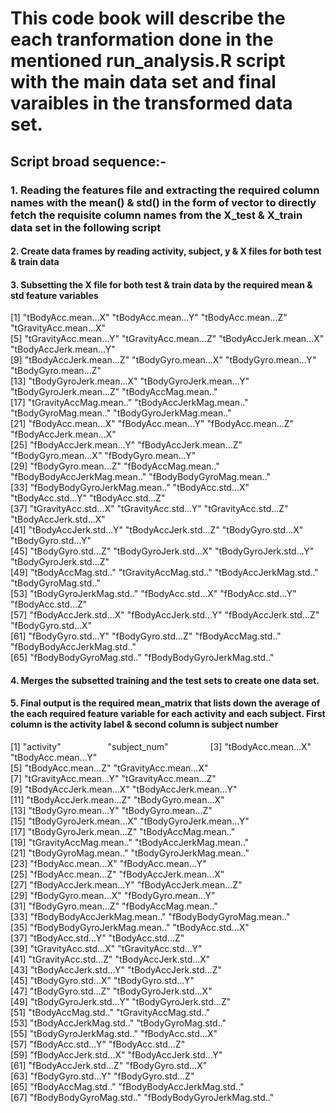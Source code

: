 # This code book will describe the each tranformation done in the mentioned run_analysis.R script with the main data set and final varaibles in the transformed data set.

## Script broad sequence:-

### 1. Reading the features file and extracting the required column names with the mean() & std() in the form of vector to directly fetch the requisite column names from the X_test & X_train data set in the following script

#### 2. Create data frames by reading activity, subject, y & X files for both test & train data 

#### 3. Subsetting the X file for both test & train data by the required mean & std feature variables

 [1] "tBodyAcc.mean...X"           "tBodyAcc.mean...Y"           "tBodyAcc.mean...Z"           "tGravityAcc.mean...X"       
 [5] "tGravityAcc.mean...Y"        "tGravityAcc.mean...Z"        "tBodyAccJerk.mean...X"       "tBodyAccJerk.mean...Y"      
 [9] "tBodyAccJerk.mean...Z"       "tBodyGyro.mean...X"          "tBodyGyro.mean...Y"          "tBodyGyro.mean...Z"         
[13] "tBodyGyroJerk.mean...X"      "tBodyGyroJerk.mean...Y"      "tBodyGyroJerk.mean...Z"      "tBodyAccMag.mean.."         
[17] "tGravityAccMag.mean.."       "tBodyAccJerkMag.mean.."      "tBodyGyroMag.mean.."         "tBodyGyroJerkMag.mean.."    
[21] "fBodyAcc.mean...X"           "fBodyAcc.mean...Y"           "fBodyAcc.mean...Z"           "fBodyAccJerk.mean...X"      
[25] "fBodyAccJerk.mean...Y"       "fBodyAccJerk.mean...Z"       "fBodyGyro.mean...X"          "fBodyGyro.mean...Y"         
[29] "fBodyGyro.mean...Z"          "fBodyAccMag.mean.."          "fBodyBodyAccJerkMag.mean.."  "fBodyBodyGyroMag.mean.."    
[33] "fBodyBodyGyroJerkMag.mean.." "tBodyAcc.std...X"            "tBodyAcc.std...Y"            "tBodyAcc.std...Z"           
[37] "tGravityAcc.std...X"         "tGravityAcc.std...Y"         "tGravityAcc.std...Z"         "tBodyAccJerk.std...X"       
[41] "tBodyAccJerk.std...Y"        "tBodyAccJerk.std...Z"        "tBodyGyro.std...X"           "tBodyGyro.std...Y"          
[45] "tBodyGyro.std...Z"           "tBodyGyroJerk.std...X"       "tBodyGyroJerk.std...Y"       "tBodyGyroJerk.std...Z"      
[49] "tBodyAccMag.std.."           "tGravityAccMag.std.."        "tBodyAccJerkMag.std.."       "tBodyGyroMag.std.."         
[53] "tBodyGyroJerkMag.std.."      "fBodyAcc.std...X"            "fBodyAcc.std...Y"            "fBodyAcc.std...Z"           
[57] "fBodyAccJerk.std...X"        "fBodyAccJerk.std...Y"        "fBodyAccJerk.std...Z"        "fBodyGyro.std...X"          
[61] "fBodyGyro.std...Y"           "fBodyGyro.std...Z"           "fBodyAccMag.std.."           "fBodyBodyAccJerkMag.std.."  
[65] "fBodyBodyGyroMag.std.."      "fBodyBodyGyroJerkMag.std.." 

#### 4. Merges the subsetted training and the test sets to create one data set.

#### 5. Final output is the required mean_matrix that lists down the average of the each required feature variable for each activity and each subject. First column is the activity label & second column is subject number

[1] "activity"                    "subject_num"                
 [3] "tBodyAcc.mean...X"           "tBodyAcc.mean...Y"          
 [5] "tBodyAcc.mean...Z"           "tGravityAcc.mean...X"       
 [7] "tGravityAcc.mean...Y"        "tGravityAcc.mean...Z"       
 [9] "tBodyAccJerk.mean...X"       "tBodyAccJerk.mean...Y"      
[11] "tBodyAccJerk.mean...Z"       "tBodyGyro.mean...X"         
[13] "tBodyGyro.mean...Y"          "tBodyGyro.mean...Z"         
[15] "tBodyGyroJerk.mean...X"      "tBodyGyroJerk.mean...Y"     
[17] "tBodyGyroJerk.mean...Z"      "tBodyAccMag.mean.."         
[19] "tGravityAccMag.mean.."       "tBodyAccJerkMag.mean.."     
[21] "tBodyGyroMag.mean.."         "tBodyGyroJerkMag.mean.."    
[23] "fBodyAcc.mean...X"           "fBodyAcc.mean...Y"          
[25] "fBodyAcc.mean...Z"           "fBodyAccJerk.mean...X"      
[27] "fBodyAccJerk.mean...Y"       "fBodyAccJerk.mean...Z"      
[29] "fBodyGyro.mean...X"          "fBodyGyro.mean...Y"         
[31] "fBodyGyro.mean...Z"          "fBodyAccMag.mean.."         
[33] "fBodyBodyAccJerkMag.mean.."  "fBodyBodyGyroMag.mean.."    
[35] "fBodyBodyGyroJerkMag.mean.." "tBodyAcc.std...X"           
[37] "tBodyAcc.std...Y"            "tBodyAcc.std...Z"           
[39] "tGravityAcc.std...X"         "tGravityAcc.std...Y"        
[41] "tGravityAcc.std...Z"         "tBodyAccJerk.std...X"       
[43] "tBodyAccJerk.std...Y"        "tBodyAccJerk.std...Z"       
[45] "tBodyGyro.std...X"           "tBodyGyro.std...Y"          
[47] "tBodyGyro.std...Z"           "tBodyGyroJerk.std...X"      
[49] "tBodyGyroJerk.std...Y"       "tBodyGyroJerk.std...Z"      
[51] "tBodyAccMag.std.."           "tGravityAccMag.std.."       
[53] "tBodyAccJerkMag.std.."       "tBodyGyroMag.std.."         
[55] "tBodyGyroJerkMag.std.."      "fBodyAcc.std...X"           
[57] "fBodyAcc.std...Y"            "fBodyAcc.std...Z"           
[59] "fBodyAccJerk.std...X"        "fBodyAccJerk.std...Y"       
[61] "fBodyAccJerk.std...Z"        "fBodyGyro.std...X"          
[63] "fBodyGyro.std...Y"           "fBodyGyro.std...Z"          
[65] "fBodyAccMag.std.."           "fBodyBodyAccJerkMag.std.."  
[67] "fBodyBodyGyroMag.std.."      "fBodyBodyGyroJerkMag.std.."
